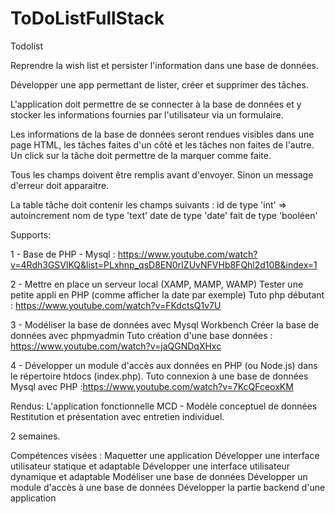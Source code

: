 # ToDoListFullStack
Todolist

Reprendre la wish list et persister l'information dans une base de données.

Développer une app permettant de lister, créer et supprimer des tâches.

L'application doit permettre de se connecter à la base de données et y stocker les informations fournies par l'utilisateur via un formulaire.

Les informations de la base de données seront rendues visibles dans une page HTML, les tâches faites d'un côté et les tâches non faites de l'autre.
Un click sur la tâche doit permettre de la marquer comme faite.

Tous les champs doivent être remplis avant d'envoyer. Sinon un message d'erreur doit apparaitre.

La table tâche doit contenir les champs suivants :
id de type 'int' => autoincrement
nom de type 'text'
date de type 'date'
fait de type 'booléen'

Supports:

1 - Base de PHP - Mysql : https://www.youtube.com/watch?v=4Rdh3GSVlKQ&list=PLxhnp_qsD8EN0rIZUvNFVHb8FQhl2d10B&index=1

2 - Mettre en place un serveur local (XAMP, MAMP, WAMP)
Tester une petite appli en PHP (comme afficher la date par exemple)
Tuto php débutant : https://www.youtube.com/watch?v=FKdctsQ1v7U

3 - Modéliser la base de données avec Mysql Workbench
Créer la base de données avec phpmyadmin
Tuto création d'une base données : https://www.youtube.com/watch?v=jaQGNDqXHxc

4 - Développer un module d'accès aux données en PHP (ou Node.js) dans le répertoire htdocs (index.php).
Tuto connexion à une base de données Mysql avec PHP :https://www.youtube.com/watch?v=7KcQFceoxKM


Rendus:
L'application fonctionnelle
MCD - Modèle conceptuel de données
Restitution et présentation avec entretien individuel.


2 semaines.

Compétences visées :
Maquetter une application
Développer une interface utilisateur statique et adaptable
Développer une interface utilisateur dynamique et adaptable
Modéliser une base de données
Développer un module d'accès à une base de données
Développer la partie backend d'une application
